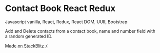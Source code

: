 # Contact Book React Redux

Javascript vanilla, React, Redux, React DOM, UUII, Bootstrap

Add and Delete contacts from a contact book, name and number field with a random generated ID.

[Made on StackBlitz ⚡️](https://aios-contact-book.stackblitz.io)